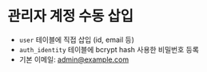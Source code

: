 # 관리자 계정 수동 삽입

- `user` 테이블에 직접 삽입 (id, email 등)
- `auth_identity` 테이블에 bcrypt hash 사용한 비밀번호 등록
- 기본 이메일: admin@example.com
